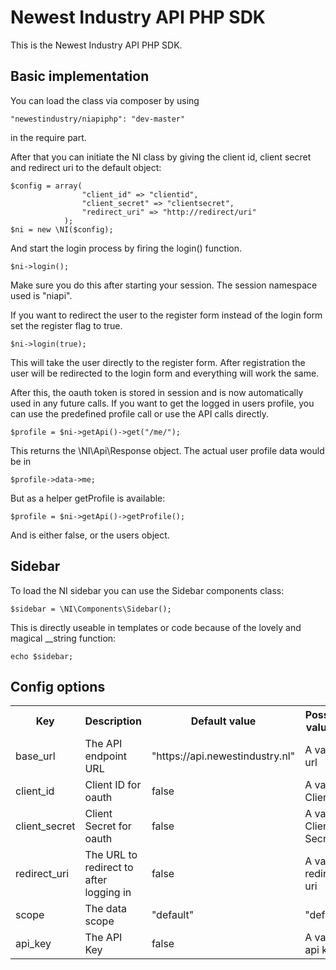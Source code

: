 # Newest Industry API PHP SDK

This is the Newest Industry API PHP SDK.


## Basic implementation
You can load the class via composer by using
    
    "newestindustry/niapiphp": "dev-master"

in the require part.


After that you can initiate the NI class by giving the client id, client secret and redirect uri to the default object:


    $config = array(
                    "client_id" => "clientid", 
                    "client_secret" => "clientsecret",
                    "redirect_uri" => "http://redirect/uri"
                );
    $ni = new \NI($config);
    
And start the login process by firing the login() function.     
    
    $ni->login();

Make sure you do this after starting your session. The session namespace used is "niapi".

If you want to redirect the user to the register form instead of the login form set the register flag to true.

    $ni->login(true);

This will take the user directly to the register form. After registration the user will be redirected to the login form and everything will work the same.

After this, the oauth token is stored in session and is now automatically used in any future calls. If you want to get the logged in users profile, you can use the predefined profile call or use the API calls directly.
    
    $profile = $ni->getApi()->get("/me/");
    
This returns the \NI\Api\Response object. The actual user profile data would be in

    $profile->data->me;
    
But as a helper getProfile is available:

	$profile = $ni->getApi()->getProfile();
	
	
And is either false, or the users object.

## Sidebar

To load the NI sidebar you can use the Sidebar components class:

    $sidebar = \NI\Components\Sidebar();
    
This is directly useable in templates or code because of the lovely and magical __string function:

    echo $sidebar;


## Config options


<table>
	<tr>
    	<th>Key</th>
	    <th>Description</th>
	    <th>Default value</th>
		<th>Possible value(s)</th>
    </tr>
	<tr>
            <td>base_url</td>
            <td>The API endpoint URL</td>
            <td>"https://api.newestindustry.nl"</td>
            <td>A valid url</td>
        </tr>
        <tr>
            <td>client_id</td>
            <td>Client ID for oauth</td>
            <td>false</td>
            <td>A valid Client ID</td>
        </tr>
        <tr>
            <td>client_secret</td>
            <td>Client Secret for oauth</td>
            <td>false</td>
            <td>A valid Client Secret</td>
        </tr>
        <tr>
            <td>redirect_uri</td>
            <td>The URL to redirect to after logging in</td>
            <td>false</td>
            <td>A valid redirect uri</td>
        </tr>
        <tr>
            <td>scope</td>
            <td>The data scope</td>
            <td>"default"</td>
            <td>"default"</td>
        </tr>
        <tr>
            <td>api_key</td>
            <td>The API Key</td>
            <td>false</td>
            <td>A valid api key</td>
        </tr>
</table>
